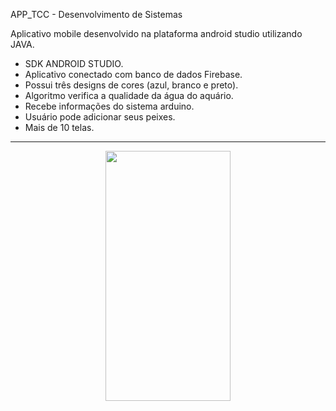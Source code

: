 APP_TCC - Desenvolvimento de Sistemas

Aplicativo mobile desenvolvido na plataforma android studio utilizando JAVA.
- SDK ANDROID STUDIO.
- Aplicativo conectado com banco de dados Firebase.
- Possui três designs de cores (azul, branco e preto).
- Algoritmo verifica a qualidade da água do aquário.
- Recebe informações do sistema arduino.
- Usuário pode adicionar seus peixes.
- Mais de 10 telas.
_______________________________________________________________________________________________________________________________________________________________                                   
<div align="center">
 <img src= "https://user-images.githubusercontent.com/121905548/214107043-63ef6e7c-23ed-4948-8a63-a2e70561d267.jpeg" width="200px" height="400px" />
</div>
